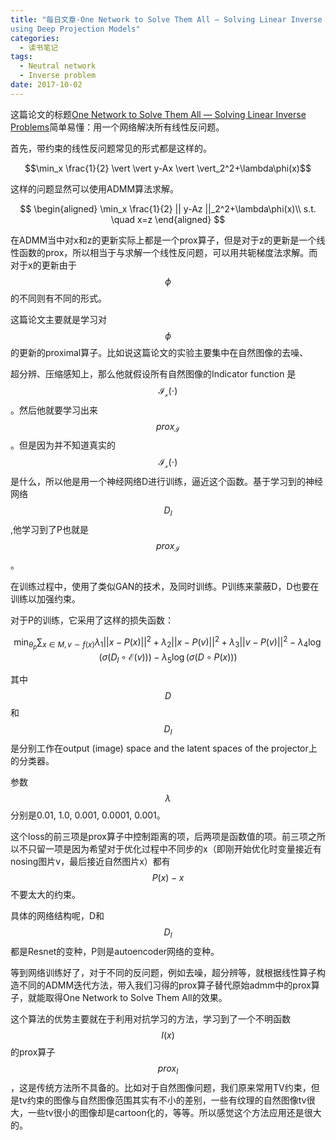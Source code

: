 ```yaml
---
title: "每日文章-One Network to Solve Them All — Solving Linear Inverse Problems
using Deep Projection Models"
categories:
  - 读书笔记
tags:
  - Neutral network
  - Inverse problem
date: 2017-10-02
---
```


这篇论文的标题[One Network to Solve Them All — Solving Linear Inverse Problems](https://arxiv.org/abs/1703.09912)简单易懂：用一个网络解决所有线性反问题。

首先，带约束的线性反问题常见的形式都是这样的。

$$\min_x \frac{1}{2} \vert \vert y-Ax \vert \vert_2^2+\lambda\phi(x)$$

这样的问题显然可以使用ADMM算法求解。


$$
\begin{aligned}
\min_x \frac{1}{2} || y-Az ||_2^2+\lambda\phi(x)\\
s.t. \quad x=z
\end{aligned}
$$

在ADMM当中对x和z的更新实际上都是一个prox算子，但是对于z的更新是一个线性函数的prox，所以相当于与求解一个线性反问题，可以用共轭梯度法求解。而对于x的更新由于$$\phi$$的不同则有不同的形式。

这篇论文主要就是学习对$$\phi$$的更新的proximal算子。比如说这篇论文的实验主要集中在自然图像的去噪、

超分辨、压缩感知上，那么他就假设所有自然图像的Indicator function 是 $$\mathcal{I}_{\mathcal{x}}(\cdot)$$。然后他就要学习出来$${prox}_{\mathcal{I}}$$ 。但是因为并不知道真实的 $$\mathcal{I}_{\mathcal{x}}(\cdot)$$是什么，所以他是用一个神经网络D进行训练，逼近这个函数。基于学习到的神经网络 $$D_l$$ ,他学习到了P也就是$${prox}_{\mathcal{I}}$$。

在训练过程中，使用了类似GAN的技术，及同时训练。P训练来蒙蔽D，D也要在训练以加强约束。

对于P的训练，它采用了这样的损失函数：

$$\min_{\theta_p} \sum_{x \in M,v \sim f(x)} \lambda_1\vert \vert x-P(x) \vert \vert ^2 +\lambda_2\vert \vert x-P(v)\vert \vert ^2+\lambda_3\vert \vert v-P(v)\vert \vert ^2-\lambda_4\log(\sigma(D_l \circ \mathcal{E}(v)))-\lambda_5\log(\sigma(D \circ P(x)))$$

其中$$D$$和$$D_l$$是分别工作在output (image) space and the latent spaces of the projector上的分类器。

参数$$\lambda$$ 分别是0.01, 1.0, 0.001, 0.0001, 0.001。

这个loss的前三项是prox算子中控制距离的项，后两项是函数值的项。前三项之所以不只留一项是因为希望对于优化过程中不同步的x（即刚开始优化时变量接近有nosing图片v，最后接近自然图片x）都有$$P(x)-x$$不要太大的约束。

具体的网络结构呢，D和$$D_l$$都是Resnet的变种，P则是autoencoder网络的变种。



等到网络训练好了，对于不同的反问题，例如去噪，超分辨等，就根据线性算子构造不同的ADMM迭代方法，带入我们习得的prox算子替代原始admm中的prox算子，就能取得One Network to Solve Them All的效果。

这个算法的优势主要就在于利用对抗学习的方法，学习到了一个不明函数$$I(x)​$$的prox算子$$prox_{I}​$$，这是传统方法所不具备的。比如对于自然图像问题，我们原来常用TV约束，但是tv约束的图像与自然图像范围其实有不小的差别，一些有纹理的自然图像tv很大，一些tv很小的图像却是cartoon化的，等等。所以感觉这个方法应用还是很大的。























